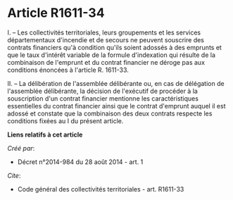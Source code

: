 # Article R1611-34

I. – Les collectivités territoriales, leurs groupements et les services départementaux d'incendie et de secours ne peuvent
souscrire des contrats financiers qu'à condition qu'ils soient adossés à des emprunts et que le taux d'intérêt variable de la
formule d'indexation qui résulte de la combinaison de l'emprunt et du contrat financier ne déroge pas aux conditions énoncées
à l'article R. 1611-33.

II. – La délibération de l'assemblée délibérante ou, en cas de délégation de l'assemblée délibérante, la décision de
l'exécutif de procéder à la souscription d'un contrat financier mentionne les caractéristiques essentielles du contrat
financier ainsi que le contrat d'emprunt auquel il est adossé et constate que la combinaison des deux contrats respecte les
conditions fixées au I du présent article.

**Liens relatifs à cet article**

_Créé par_:

  - Décret n°2014-984 du 28 août 2014 - art. 1

_Cite_:

  - Code général des collectivités territoriales - art. R1611-33
